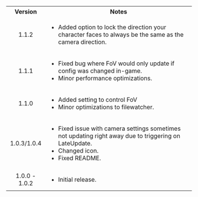 <table>
	<tbody>
		<tr>
			<th align="center">Version</th>
			<th align="center">Notes</th>
		</tr>
		<tr>
			<td align="center">1.1.2</td>
			<td align="left">
				<ul>
					<li>Added option to lock the direction your character faces to always be the same as the camera direction.</li>
				</ul>
			</td>
		</tr>
		<tr>
			<td align="center">1.1.1</td>
			<td align="left">
				<ul>
					<li>Fixed bug where FoV would only update if config was changed in-game.</li>
					<li>Minor performance optimizations.</li>
				</ul>
			</td>
		</tr>
		<tr>
			<td align="center">1.1.0</td>
			<td align="left">
				<ul>
					<li>Added setting to control FoV</li>
					<li>Minor optimizations to filewatcher.</li>
				</ul>
			</td>
		</tr>
		<tr>
			<td align="center">1.0.3/1.0.4</td>
			<td align="left">
				<ul>
					<li>Fixed issue with camera settings sometimes not updating right away due to triggering on LateUpdate.</li>
					<li>Changed icon.</li>
					<li>Fixed README.</li>
				</ul>
			</td>
		</tr>
		<tr>
			<td align="center">1.0.0 - 1.0.2</td>
			<td align="left">
				<ul>
					<li>Initial release.</li>
				</ul>
			</td>
		</tr>
	</tbody>
</table>
